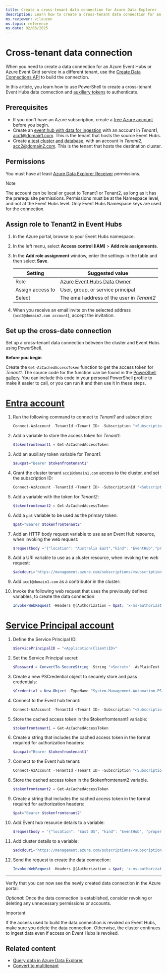 ```yaml
---
title: Create a cross-tenant data connection for Azure Data Explorer
description: Learn how to create a cross-tenant data connection for an Azure Event Hubs or Azure Event Grid service in a different tenant
ms.reviewer: vilauzon
ms.topic: reference
ms.date: 02/03/2025
---
```

# Cross-tenant data connection

When you need to create a data connection for an Azure Event Hubs or Azure Event Grid service in a different tenant, use the [Create Data Connections API](/rest/api/azurerekusto/dataconnections/createorupdate) to build the connection.

In this article, you learn how to use PowerShell to create a cross-tenant Event Hubs data connection and [auxiliary tokens](/azure/azure-resource-manager/management/authenticate-multi-tenant) to authenticate.

## Prerequisites

* If you don't have an Azure subscription, create a [free Azure account](https://azure.microsoft.com/free/) before you begin.
* Create an [event hub with data for ingestion](ingest-data-event-hub-overview.md) with an account in *Tenant1*, acc1@domain1.com. This is the tenant that hosts the source Event Hubs.
* Create [a test cluster and database](create-cluster-and-database.md), with an account in *Tenant2*, acc2@domain2.com. This is the tenant that hosts the destination cluster.

## Permissions

You must have at least [Azure Data Explorer Receiver](/azure/role-based-access-control/built-in-roles#azure-event-hubs-data-receiver) permissions.

> [!NOTE]
> The account can be local or guest to Tenant1 or Tenant2, as long as it has the prerequisite permissions.
> Permissions must be at the Namespace level, and not at the Event Hubs level. Only Event Hubs Namespace keys are used for the connection.

## Assign role to Tenant2 in Event Hubs

1. In the Azure portal, browse to your Event Hubs namespace.

1. In the left menu, select **Access control (IAM)** > **Add role assignments**.

1. In the **Add role assignment** window, enter the settings in the table and then select **Save**.

    | **Setting** | **Suggested value** |
    |--|--|
    | Role | [Azure Event Hubs Data Owner](/azure/role-based-access-control/built-in-roles#azure-event-hubs-data-owner) |
    | Assign access to | User, group, or service principal |
    | Select | The email address of the user in *Tenant2* |

1. When you receive an email invite on the selected address (`acc2@domain2.com account`), accept the invitation.

## Set up the cross-date connection

Set up a cross-tenant data connection between the cluster and Event Hubs using PowerShell.

**Before you begin**

Create the `Get-AzCachedAccessToken` function to get the access token for *Tenant1*. The source code for the function can be found in the [PowerShell gallery](https://www.powershellgallery.com/packages/AzureSimpleREST/0.2.64/Content/internal%5Cfunctions%5CGet-AzCachedAccessToken.ps1). You can include this code in your personal PowerShell profile to make it easier to call, or you can run it and then use it in these steps.

# [Entra account](#tab/entra)

1. Run the following command to connect to *Tenant1* and subscription:

    ```PowerShell
    Connect-AzAccount -TenantId <Tenant ID> -Subscription "<SubscriptionName>"
    ```

1. Add a variable to store the access token for *Tenant1*:

    ```PowerShell
    $tokenfromtenant1 = Get-AzCachedAccessToken
    ```

1. Add an auxiliary token variable for *Tenant1*:

    ```PowerShell
    $auxpat="Bearer $tokenfromtenant1"
    ```

1. Grant the cluster tenant `acc1@domain1.com` access to the cluster, and set the subscription ID:

    ```PowerShell
    Connect-AzAccount -TenantId <Tenant ID> -SubscriptionId "<SubscriptionName>"
    ```

1. Add a variable with the token for *Tenant2*:

    ```PowerShell
    $tokenfromtenant2 = Get-AzCachedAccessToken
    ```

1. Add a `pat` variable to be used as the primary token:

    ```PowerShell
    $pat="Bearer $tokenfromtenant2"
    ```

1. Add an HTTP body request variable to use as an Event Hub resource, when invoking the web request:

    ```PowerShell
    $requestbody ='{"location": "Australia East","kind": "EventHub","properties": { "eventHubResourceId": "/subscriptions/<subscription ID>/resourceGroups/<ResourceGroupName>/providers/Microsoft.EventHub/namespaces/<EventHubNamespaceName>/eventhubs/<EventHubName>","consumerGroup": "$Default","dataFormat": "JSON", "tableName": "<ADXTableName>", "mappingRuleName": "<ADXTableMappingName>"}}'
    ```

1. Add a URI variable to use as a cluster resource, when invoking the web request:

    ```PowerShell
    $adxdcuri="https://management.azure.com/subscriptions/<subscriptionID>/resourceGroups/<resource group name>/providers/Microsoft.Kusto/clusters/<ADXClusterName>/databases/<ADXdbName>/dataconnections/<ADXDataConnectionName>?api-version=2020-02-15"
    ```

1. Add `acc1@domain1.com` as a contributor in the cluster:

1. Invoke the following web request that uses the previously defined variables, to create the data connection:

    ```PowerShell
    Invoke-WebRequest -Headers @{Authorization = $pat; 'x-ms-authorization-auxiliary' = $auxpat} -Uri $adxdcuri -Body $requestbody -Method PUT -ContentType 'application/json'
    ```

# [Service Principal account](#tab/spa)

1. Define the Service Principal ID:

    ```PowerShell
    $ServicePrincipalID = "<Application(Client)ID>"
    ```

1. Set the Service Principal secret:

    ```PowerShell
    $Password = ConvertTo-SecureString -String "<Secret>" -AsPlainText -Force
    ```

1. Create a new PSCredential object to securely store and pass credentials:

    ```PowerShell
    $Credential = New-Object -TypeName "System.Management.Automation.PSCredential" -ArgumentList $ServicePrincipalID, $Password
    ```

1. Connect to the Event hub tenant:

    ```PowerShell
    Connect-AzAccount -TenantId <Tenant ID> -Subscription "<SubscriptionName>" -ServicePrincipal -Credential $Credential
    ```

1. Store the cached access token in the $tokenfromtenant1 variable:

    ```PowerShell
    $tokenfromtenant1 = Get-AzCachedAccessToken
    ```

1. Create a string that includes the cached access token in the format required for authorization headers:

    ```PowerShell
    $auxpat="Bearer $tokenfromtenant1"
    ```

1. Connect to the Event hub tenant:

    ```PowerShell
    Connect-AzAccount -TenantId <Tenant ID> -Subscription "<SubscriptionName>" -ServicePrincipal -Credential $Credential
    ```

1. Store the cached access token in the $tokenfromtenant2 variable.

    ```powershell
    $tokenfromtenant2 = Get-AzCachedAccessToken
    ```

1. Create a string that includes the cached access token in the format required for authorization headers:

    ```powershell
    $pat="Bearer $tokenfromtenant2"
    ```

1. Add Event hub resource details to a variable:

    ```PowerShell
    $requestbody = '{"location": "East US", "kind": "EventHub", "properties": { "eventHubResourceId": "/subscriptions/<subscriptionID>/resourceGroups/<ResourceGroupName>/providers/Microsoft.EventHub/namespaces/<EventHubNamespaceName>/eventhubs/<EventHubName>", "consumerGroup": "$Default", "dataFormat": "MultiJSON", "tableName": "<ADXTableName>", "mappingRuleName": "<ADXTableMappingName>"}}'
    ```

1. Add cluster details to a variable:

    ```PowerShell
    $adxdcuri="https://management.azure.com/subscriptions/<subscriptionID>/resourceGroups/<ResourceGroupName>/providers/Microsoft.Kusto/clusters/<ADXClusterName>/databases/<ADXdbName>/dataconnections/<ADXDataConnectionName>?api-version=2020-02-15"
    ```

1. Send the request to create the data connection:

    ```PowerShell
    Invoke-WebRequest -Headers @{Authorization = $pat; 'x-ms-authorization-auxiliary' = $auxpat} -Uri $adxdcuri -Body $requestbody -Method PUT -ContentType 'application/json'
    ```

---

Verify that you can now see the newly created data connection in the Azure portal.

*Optional*: Once the data connection is established, consider revoking or deleting any unnecessary permissions or accounts.

> [!IMPORTANT]
> If the access used to build the data connection is revoked on Event Hubs, make sure you delete the data connection. Otherwise, the cluster continues to ingest data even if access on Event Hubs is revoked.

## Related content

* [Query data in Azure Data Explorer](web-query-data.md)
* [Convert to multitenant](/entra/identity-platform/howto-convert-app-to-be-multi-tenant)
